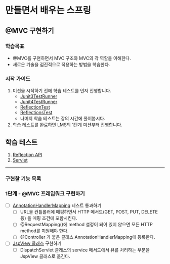 # 만들면서 배우는 스프링

## @MVC 구현하기

### 학습목표
- @MVC를 구현하면서 MVC 구조와 MVC의 각 역할을 이해한다.
- 새로운 기술을 점진적으로 적용하는 방법을 학습한다.

### 시작 가이드
1. 미션을 시작하기 전에 학습 테스트를 먼저 진행합니다.
    - [Junit3TestRunner](study/src/test/java/reflection/Junit3TestRunner.java)
    - [Junit4TestRunner](study/src/test/java/reflection/Junit4TestRunner.java)
    - [ReflectionTest](study/src/test/java/reflection/ReflectionTest.java)
    - [ReflectionsTest](study/src/test/java/reflection/ReflectionsTest.java)
    - 나머지 학습 테스트는 강의 시간에 풀어봅시다.
2. 학습 테스트를 완료하면 LMS의 1단계 미션부터 진행합니다.

## 학습 테스트
1. [Reflection API](study/src/test/java/reflection)
2. [Servlet](study/src/test/java/servlet)


---

### 구현할 기능 목록
### 1단계 - @MVC 프레임워크 구현하기

- [ ] [AnnotationHandlerMapping](mvc/src/test/java/com/interface21/webmvc/servlet/mvc/tobe/AnnotationHandlerMappingTest.java) 테스트 통과하기
  - [ ] URL을 컨틀롤러에 매핑하면서 HTTP 메서드(GET, POST, PUT, DELETE 등) 을 매핑 조건에 포함시킨다. 
  - [ ] @RequestMapping()에 method 설정이 되어 있지 않으면 모든 HTTP method를 지원해야 한다. 
  - [ ] @Controller 가 붙은 클래스 AnnotationHandlerMapping에 등록한다. 
- [ ] [JspView 클래스](mvc/src/main/java/com/interface21/webmvc/servlet/view/JspView.java) 구현하기
  - [ ] DispatchServlet 클래스의 service 메서드에서 뷰를 처리하는 부분을 JspView 클래스로 옮긴다.
